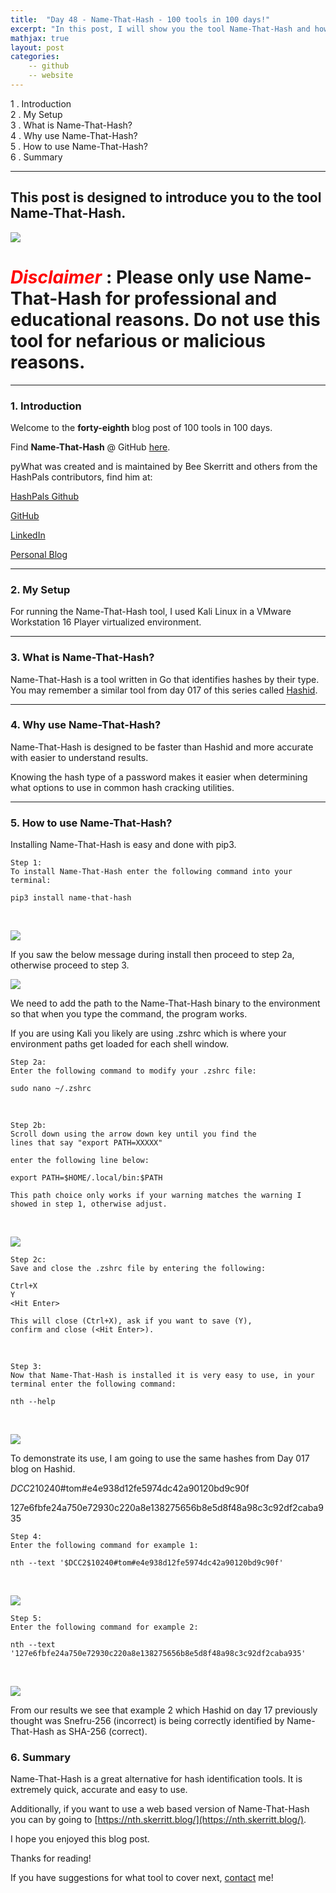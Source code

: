 ```yaml
---
title:  "Day 48 - Name-That-Hash - 100 tools in 100 days!"
excerpt: "In this post, I will show you the tool Name-That-Hash and how it works."
mathjax: true
layout: post
categories:
    -- github
    -- website
---
```


1 . Introduction
<br>
2 . My Setup
<br>
3 . What is Name-That-Hash?
<br>
4 . Why use Name-That-Hash?
<br>
5 . How to use Name-That-Hash?
<br>
6 . Summary

---

## This post is designed to introduce you to the tool Name-That-Hash.

![](PLACEHOLDER_TOOL_PHOTO)

# <span style="color:red">***Disclaimer***</span> : **Please only use Name-That-Hash for professional and educational reasons. Do not use this tool for nefarious or malicious reasons.**

---

### 1. **Introduction**

Welcome to the **forty-eighth** blog post of 100 tools in 100 days.<br> 

Find **Name-That-Hash** @ GitHub [here](https://github.com/HashPals/Name-That-Hash).

pyWhat was created and is maintained by Bee Skerritt and others from the HashPals contributors, find him at:

[HashPals Github](https://github.com/HashPals)

[GitHub](https://github.com/bee-san)

[LinkedIn](https://www.linkedin.com/in/brandonls/)

[Personal Blog](https://skerritt.blog/)


---

### 2. **My Setup**

For running the Name-That-Hash tool, I used Kali Linux in a VMware Workstation 16 Player virtualized environment.

---

### 3. **What is Name-That-Hash?**

Name-That-Hash is a tool written in Go that identifies hashes by their type. You may remember a similar tool from day 017 of this series called [Hashid](https://matthewomccorkle.github.io/day_017_hashid/). 

---

### 4. **Why use Name-That-Hash?**

Name-That-Hash is designed to be faster than Hashid and more accurate with easier to understand results. 

Knowing the hash type of a password makes it easier when determining what options to use in common hash cracking utilities.

---

### 5. **How to use Name-That-Hash?**

Installing Name-That-Hash is easy and done with pip3.

    Step 1:
    To install Name-That-Hash enter the following command into your terminal:

    pip3 install name-that-hash

<br>

![](https://raw.githubusercontent.com/matthewomccorkle/matthewomccorkle.github.io/master/_posts/assets/100%20tools/nth/nth1.PNG)

If you saw the below message during install then proceed to step 2a, otherwise proceed to step 3.

![](https://raw.githubusercontent.com/matthewomccorkle/matthewomccorkle.github.io/master/_posts/assets/100%20tools/nth/nth2a.PNG)


We need to add the path to the Name-That-Hash binary to the environment so that when you type the command, the program works. 

If you are using Kali you likely are using .zshrc which is where your environment paths get loaded for each shell window. 

    Step 2a:
    Enter the following command to modify your .zshrc file:

    sudo nano ~/.zshrc

<br>

    Step 2b:
    Scroll down using the arrow down key until you find the 
    lines that say "export PATH=XXXXX"

    enter the following line below:

    export PATH=$HOME/.local/bin:$PATH

    This path choice only works if your warning matches the warning I 
    showed in step 1, otherwise adjust. 

<br>

![](https://raw.githubusercontent.com/matthewomccorkle/matthewomccorkle.github.io/master/_posts/assets/100%20tools/nth/nth2.PNG)

    Step 2c:
    Save and close the .zshrc file by entering the following:

    Ctrl+X
    Y
    <Hit Enter>

    This will close (Ctrl+X), ask if you want to save (Y), 
    confirm and close (<Hit Enter>).

<br>

    Step 3:
    Now that Name-That-Hash is installed it is very easy to use, in your 
    terminal enter the following command:

    nth --help

<br>

![](https://raw.githubusercontent.com/matthewomccorkle/matthewomccorkle.github.io/master/_posts/assets/100%20tools/nth/nth3.PNG)

To demonstrate its use, I am going to use the same hashes from Day 017 blog on Hashid.

$DCC2$10240#tom#e4e938d12fe5974dc42a90120bd9c90f

127e6fbfe24a750e72930c220a8e138275656b8e5d8f48a98c3c92df2caba935


    Step 4:
    Enter the following command for example 1:

    nth --text '$DCC2$10240#tom#e4e938d12fe5974dc42a90120bd9c90f'

<br>

![](https://raw.githubusercontent.com/matthewomccorkle/matthewomccorkle.github.io/master/_posts/assets/100%20tools/nth/nth4.PNG)

    Step 5:
    Enter the following command for example 2:

`nth --text '127e6fbfe24a750e72930c220a8e138275656b8e5d8f48a98c3c92df2caba935'`

<br>

![](https://raw.githubusercontent.com/matthewomccorkle/matthewomccorkle.github.io/master/_posts/assets/100%20tools/nth/nth5.PNG)

From our results we see that example 2 which Hashid on day 17 previously thought was Snefru-256 (incorrect) is being correctly identified by Name-That-Hash as SHA-256 (correct).


### 6. **Summary**

Name-That-Hash is a great alternative for hash identification tools. It is extremely quick, accurate and easy to use. 

Additionally, if you want to use a web based version of Name-That-Hash you can by going to [https://nth.skerritt.blog/](https://nth.skerritt.blog/).

I hope you enjoyed this blog post.

Thanks for reading!<br>

If you have suggestions for what tool to cover next, [contact](mailto:matthew.o.mccorkle@gmail.com) me!
